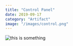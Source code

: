 ```yaml
---
title: "Control Panel"
date: 2019-09-17
category: "Artifact"
image: "/images/control.png"
---
```


![this is something](/images/control.png "A control panel")
